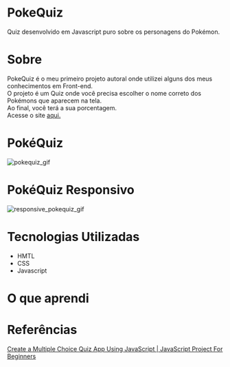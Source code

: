# PokeQuiz
 Quiz desenvolvido em Javascript puro sobre os personagens do Pokémon.
 
 # Sobre
 PokeQuiz é o meu primeiro projeto autoral onde utilizei alguns dos meus conhecimentos em Front-end.<br>
 O projeto é um Quiz onde você precisa escolher o nome correto dos Pokémons que aparecem na tela.<br> 
 Ao final, você terá a sua porcentagem.<br>
 Acesse o site [aqui.](https://fernanda-dantas.github.io/PokeQuiz/)
 
 # PokéQuiz
 ![pokequiz_gif](https://user-images.githubusercontent.com/81118959/166250414-efa16540-81d0-413d-986a-918d12fba328.gif)

# PokéQuiz Responsivo
![responsive_pokequiz_gif](https://user-images.githubusercontent.com/81118959/166250467-e05c1748-c0db-4499-982d-f45bfd811be1.gif)

 # Tecnologias Utilizadas
  * HMTL
  * CSS
  * Javascript 
  
 # O que aprendi
 
 # Referências
[Create a Multiple Choice Quiz App Using JavaScript | JavaScript Project For Beginners](https://www.youtube.com/watch?v=49pYIMygIcU&list=PLyMSASReZkctnJzy_TePcdrzLBQVqEhRv&index=6)
